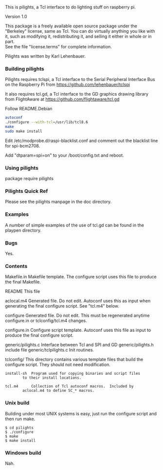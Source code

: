 This is pilights, a Tcl interface to do lighting stuff on raspberry pi.

Version 1.0

This package is a freely available open source package under the "Berkeley"
license, same as Tcl.  You can do virtually anything you like with it, such as 
modifying it, redistributing it, and selling it either in whole or in part.  
See the file "license.terms" for complete information.

Pilights was written by Karl Lehenbauer.

### Building pilights

Pilights requires tclspi, a Tcl interface to the Serial Peripheral Interface Bus on the Raspberry Pi from https://github.com/lehenbauer/tclspi

It also requires tcl.gd, a Tcl interface to the GD graphics drawing library from FlightAware at https://github.com/flightaware/tcl.gd

Follow README.Debian 

```sh
autoconf
./configure --with-tcl=/usr/lib/tcl8.6
make
sudo make install
```

Edit /etc/modprobe.d/raspi-blacklist.conf and comment out the blacklist line for spi-bcm2708.

Add "dtparam=spi=on" to your /boot/config.txt and reboot.

### Using pilights

package require pilights

### Pilights Quick Ref

Please see the pilights manpage in the doc directory.

### Examples

A number of simple examples of the use of tcl.gd can be found in the playpen
directory.

### Bugs

Yes.

### Contents

Makefile.in	Makefile template.  The configure script uses this file to
		produce the final Makefile.

README		This file

aclocal.m4	Generated file.  Do not edit.  Autoconf uses this as input
		when generating the final configure script.  See "tcl.m4"
		below.

configure	Generated file.  Do not edit.  This must be regenerated
		anytime configure.in or tclconfig/tcl.m4 changes.

configure.in	Configure script template.  Autoconf uses this file as input
		to produce the final configure script.

generic/pilights.c	Interface between Tcl and SPI and GD
generic/pilights.h	include file
generic/tclpilights.c	Init routines.


tclconfig/	This directory contains various template files that build
		the configure script.  They should not need modification.

	install-sh	Program used for copying binaries and script files
			to their install locations.

	tcl.m4		Collection of Tcl autoconf macros.  Included by
			aclocal.m4 to define SC_* macros.

### Unix build

Building under most UNIX systems is easy, just run the configure script
and then run make. 

	$ cd pilights
	$ ./configure
	$ make
	$ make install

### Windows build

Nah.

